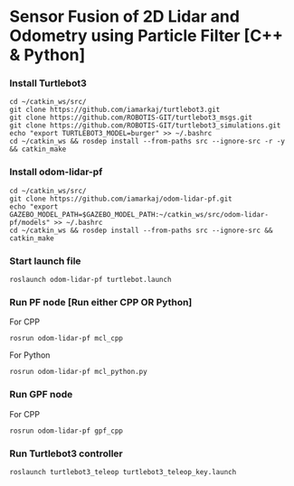 # Sensor Fusion of 2D Lidar and Odometry using Particle Filter [C++ & Python]

### Install Turtlebot3

```
cd ~/catkin_ws/src/
git clone https://github.com/iamarkaj/turtlebot3.git
git clone https://github.com/ROBOTIS-GIT/turtlebot3_msgs.git
git clone https://github.com/ROBOTIS-GIT/turtlebot3_simulations.git
echo "export TURTLEBOT3_MODEL=burger" >> ~/.bashrc
cd ~/catkin_ws && rosdep install --from-paths src --ignore-src -r -y && catkin_make
```

### Install odom-lidar-pf

```
cd ~/catkin_ws/src/
git clone https://github.com/iamarkaj/odom-lidar-pf.git
echo "export GAZEBO_MODEL_PATH=$GAZEBO_MODEL_PATH:~/catkin_ws/src/odom-lidar-pf/models" >> ~/.bashrc
cd ~/catkin_ws && rosdep install --from-paths src --ignore-src && catkin_make
```

### Start launch file

```
roslaunch odom-lidar-pf turtlebot.launch
```

### Run PF node [Run either CPP OR Python]

For CPP

```
rosrun odom-lidar-pf mcl_cpp
```

For Python

```
rosrun odom-lidar-pf mcl_python.py
```

### Run GPF node 

For CPP

```
rosrun odom-lidar-pf gpf_cpp
```

### Run Turtlebot3 controller

```
roslaunch turtlebot3_teleop turtlebot3_teleop_key.launch
```
